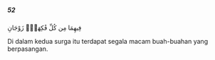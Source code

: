 ##### 52

<span class="ayah">فِيهِمَا مِن كُلِّ فَٰكِهَةٍۢ زَوْجَانِ</span>

<span class="ayah_translation">Di dalam kedua surga itu terdapat segala macam buah-buahan yang berpasangan.</span>
